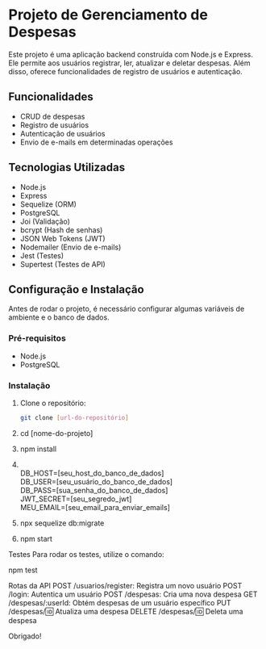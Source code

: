 # Projeto de Gerenciamento de Despesas

Este projeto é uma aplicação backend construída com Node.js e Express. Ele permite aos usuários registrar, ler, atualizar e deletar despesas. Além disso, oferece funcionalidades de registro de usuários e autenticação.

## Funcionalidades

- CRUD de despesas
- Registro de usuários
- Autenticação de usuários
- Envio de e-mails em determinadas operações

## Tecnologias Utilizadas

- Node.js
- Express
- Sequelize (ORM)
- PostgreSQL
- Joi (Validação)
- bcrypt (Hash de senhas)
- JSON Web Tokens (JWT)
- Nodemailer (Envio de e-mails)
- Jest (Testes)
- Supertest (Testes de API)

## Configuração e Instalação

Antes de rodar o projeto, é necessário configurar algumas variáveis de ambiente e o banco de dados.

### Pré-requisitos

- Node.js
- PostgreSQL

### Instalação

1. Clone o repositório:
   ```bash
   git clone [url-do-repositório]

2. cd [nome-do-projeto]
   
3. npm install

4. <br> DB_HOST=[seu_host_do_banco_de_dados]
<br> DB_USER=[seu_usuário_do_banco_de_dados]
<br> DB_PASS=[sua_senha_do_banco_de_dados]
<br> JWT_SECRET=[seu_segredo_jwt]
<br> MEU_EMAIL=[seu_email_para_enviar_emails]

5. npx sequelize db:migrate

6. npm start

Testes
Para rodar os testes, utilize o comando:

npm test

Rotas da API
POST /usuarios/register: Registra um novo usuário
POST /login: Autentica um usuário
POST /despesas: Cria uma nova despesa
GET /despesas/:userId: Obtém despesas de um usuário específico
PUT /despesas/:id: Atualiza uma despesa
DELETE /despesas/:id: Deleta uma despesa

Obrigado!

